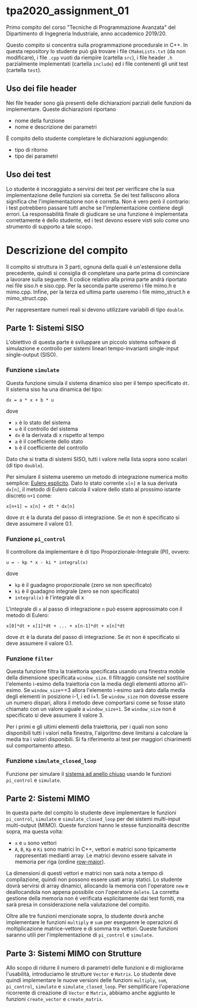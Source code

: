 # tpa2020_assignment_01
Primo compito del corso "Tecniche di Programmazione Avanzata" del Dipartimento di Ingegneria Industriale, anno accademico 2019/20.

Questo compito si concentra sulla programmazione procedurale in C++.
In questa repository lo studente può già trovare i file `CMakeLists.txt` (da non modificare), i file `.cpp` vuoti da riempire (cartella `src`), i file header `.h` parzialmente implementati (cartella `include`) ed i file contenenti gli unit test (cartella `test`). 

## Uso dei file header
Nei file header sono già presenti delle dichiarazioni parziali delle funzioni da implementare.
Queste dichiarazioni riportano
* nome della funzione
* nome e descrizione dei parametri

È compito dello studente completare le dichiarazioni aggiungendo:
* tipo di ritorno 
* tipo dei parametri

## Uso dei test
Lo studente è incoraggiato a servirsi dei test per verificare che la sua implementazione delle funzioni sia corretta.
Se dei test falliscono allora significa che l'implementazione non è corretta.
Non è vero però il contrario: i test potrebbero passare tutti anche se l'implementazione contiene degli errori.
La responsabilità finale di giudicare se una funzione è implementata correttamente è dello studente, ed i test devono essere
visti solo come uno strumento di supporto a tale scopo.


# Descrizione del compito
Il compito si struttura in 3 parti, ognuna della quali è un'estensione della precedente, quindi si consiglia di completare una parte prima di cominciare a lavorare sulla seguente.
Il codice relativo alla prima parte andrà riportato nei file siso.h e siso.cpp.
Per la seconda parte useremo i file mimo.h e mimo.cpp.
Infine, per la terza ed ultima parte useremo i file mimo_struct.h e mimo_struct.cpp.

Per rappresentare numeri reali si devono utilizzare variabili di tipo `double`.

## Parte 1: Sistemi SISO
L'obiettivo di questa parte è sviluppare un piccolo sistema software di simulazione e controllo per sistemi lineari tempo-invarianti single-input single-output (SISO).

### Funzione `simulate`
Questa funzione simula il sistema dinamico siso per il tempo specificato `dt`.
Il sistema siso ha una dinamica del tipo:
```
dx = a * x + b * u
```
dove
* `x` è lo stato del sistema
* `u` è il controllo del sistema
* `dx` è la derivata di x rispetto al tempo
* `a` è il coefficiente dello stato
* `b` è il coefficiente del controllo

Dato che si tratta di sistemi SISO, tutti i valore nella lista sopra sono scalari (di tipo `double`).

Per simulare il sistema useremo un metodo di integrazione numerica molto semplice: [Eulero esplicito](https://it.wikipedia.org/wiki/Metodo_di_Eulero).
Dato lo stato corrente `x[n]` e la sua derivata `dx[n]`, il metodo di Eulero calcola il valore dello stato al prossimo istante discreto `n+1` come:
```
x[n+1] = x[n] + dt * dx[n]
```
dove `dt` è la durata del passo di integrazione. 
Se `dt` non è specificato si deve assumere il valore 0.1.

### Funzione `pi_control`
Il controllore da implementare è di tipo Proporzionale-Integrale (PI), ovvero:
```
u = - kp * x - ki * integral(x)
```
dove
* `kp` è il guadagno proporzionale (zero se non specificato)
* `ki` è il guadagno integrale (zero se non specificato)
* `integral(x)` è l'integrale di x

L'integrale di `x` al passo di integrazione `n` può essere approssimato con il metodo di Eulero:
```
x[0]*dt + x[1]*dt + ... + x[n-1]*dt + x[n]*dt
```
dove `dt` è la durata del passo di integrazione. 
Se `dt` non è specificato si deve assumere il valore 0.1.


### Funzione `filter`
Questa funzione filtra la traiettoria specificata usando una finestra mobile della dimensione specificata `window_size`. 
Il filtraggio consiste nel sostituire l'elemento i-esimo della traiettoria con la media
degli elementi attorno all'i-esimo. Se `window_size`==3 allora l'elemento i-esimo sarà dato
dalla media degli elementi in posizione i-1, i ed i+1.
Se `window_size` non dovesse essere un numero dispari, allora il metodo deve comportarsi come se fosse stato chiamato con un valore
uguale a `window_size+1`. 
Se `window_size` non è specificato si deve assumere il valore 3.


Per i primi e gli ultimi elementi della traiettoria, per i quali non sono disponibili tutti i valori nella finestra, l'algoritmo
deve limitarsi a calcolare la media tra i valori disponibili. Si fa riferimento ai test per maggiori chiarimenti sul comportamento 
atteso.

### Funzione `simulate_closed_loop`
Funzione per simulare il [sistema ad anello chiuso](https://it.wikipedia.org/wiki/Controllo_automatico#Controllo_ad_anello_chiuso_(retroazione)) usando le funzioni `pi_control` e `simulate`.

## Parte 2: Sistemi MIMO
In questa parte del compito lo studente deve implementare le funzioni `pi_control`, `simulate` e `simulate_closed_loop` per dei sistemi multi-input multi-output (MIMO).
Queste funzioni hanno le stesse funzionalità descritte sopra, ma questa volta:
* `x` e `u` sono vettori
* `A`, `B`, `Kp` e `Ki` sono matrici
In C++, vettori e matrici sono tipicamente rappresentati medianti array.
Le matrici devono essere salvate in memoria per riga (ordine [row-major](https://en.wikipedia.org/wiki/Row-_and_column-major_order)).

La dimensioni di questi vettori e matrici non sarà nota a tempo di compilazione, quindi non possono essere usati array statici.
Lo studente dovrà servirsi di array dinamici, allocando la memoria con l'operatore `new` e deallocandola non appena possibile
con l'operatore `delete`. La corretta gestione della memoria non è verificata esplicitamente dai test forniti, 
ma sarà presa in considerazione nella valutazione del compito.

Oltre alle tre funzioni menzionate sopra, lo studente dovrà anche implementare le funzioni `multiply` e `sum` per eseguenre le operazioni di 
moltiplicazione matrice-vettore e di somma tra vettori.
Queste funzioni saranno utili per l'implementazione di `pi_control` e `simulate`.

## Parte 3: Sistemi MIMO con Strutture
Allo scopo di ridurre il numero di parametri delle funzioni e di migliorarne l'usabilità, introduciamo le strutture `Vector` e `Matrix`.
Lo studente deve quindi implementare le nuove versioni delle funzioni `multiply`, `sum`, `pi_control`, `simulate` e `simulate_closed_loop`.
Per semplificare l'operazione ricorrente di creazione di `Vector` e `Matrix`, abbiamo anche aggiunto le funzioni `create_vector` e
`create_matrix`.
